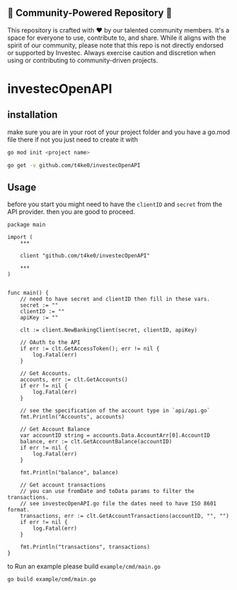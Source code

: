 ## 🌟 Community-Powered Repository 🌟

This repository is crafted with ❤️ by our talented community members. It's a space for everyone to use, contribute to, and share. While it aligns with the spirit of our community, please note that this repo is not directly endorsed or supported by Investec. Always exercise caution and discretion when using or contributing to community-driven projects.


# investecOpenAPI


## installation

make sure you are in your root of your project folder
and you have a go.mod file there if not you just need to
create it with

```bash
go mod init <project name>
```

```bash
go get -v github.com/t4ke0/investecOpenAPI
```


## Usage

before you start you might need to have the `clientID` and `secret` from the API provider.
then you are good to proceed.

```golang
package main

import (
    ***

	client "github.com/t4ke0/investecOpenAPI"

    ***
)


func main() {
    // need to have secret and clientID then fill in these vars.
    secret := ""
    clientID := ""
    apiKey := ""

    clt := client.NewBankingClient(secret, clientID, apiKey)

    // OAuth to the API
    if err := clt.GetAccessToken(); err != nil {
        log.Fatal(err)
    }

    // Get Accounts.
    accounts, err := clt.GetAccounts()
    if err != nil {
        log.Fatal(err)
    }

    // see the specification of the account type in `api/api.go`
    fmt.Println("Accounts", accounts) 

    // Get Account Balance
    var accountID string = accounts.Data.AccountArr[0].AccountID
    balance, err := clt.GetAccountBalance(accountID)
    if err != nil {
        log.Fatal(err)
    }

    fmt.Println("balance", balance)

    // Get account transactions
    // you can use fromDate and toData params to filter the transactions.
    // see investecOpenAPI.go file the dates need to have ISO 8601 format.
    transactions, err := clt.GetAccountTransactions(accountID, "", "")
    if err != nil {
        log.Fatal(err)
    }
    
    fmt.Println("transactions", transactions)
}
```

to Run an example please build `example/cmd/main.go`

```bash
go build example/cmd/main.go
```
